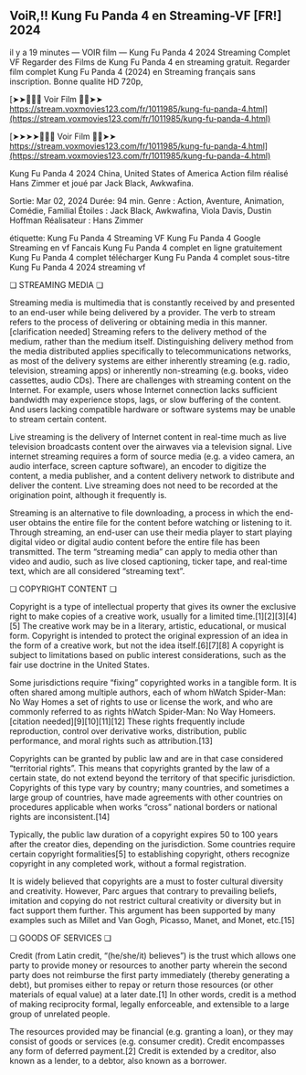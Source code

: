 ## VoiR,!! Kung Fu Panda 4 en Streaming-VF [FR!] 2024

il y a 19 minutes — VOIR film — Kung Fu Panda 4 2024 Streaming Complet VF Regarder des Films de Kung Fu Panda 4 en streaming gratuit. Regarder film complet Kung Fu Panda 4 (2024) en Streaming français sans inscription. Bonne qualite HD 720p,

[➤➤🔴✅📱 Voir Film 🔴✅➤➤ https://stream.voxmovies123.com/fr/1011985/kung-fu-panda-4.html](https://stream.voxmovies123.com/fr/1011985/kung-fu-panda-4.html)

[➤➤➤➤🔴✅📱 Voir Film 🔴✅➤➤ https://stream.voxmovies123.com/fr/1011985/kung-fu-panda-4.html](https://stream.voxmovies123.com/fr/1011985/kung-fu-panda-4.html)

Kung Fu Panda 4 2024 China, United States of America Action film réalisé Hans Zimmer et joué par Jack Black, Awkwafina. 

Sortie: Mar 02, 2024
Durée:  94 min.
Genre : Action, Aventure, Animation, Comédie, Familial
Étoiles : Jack Black, Awkwafina, Viola Davis, Dustin Hoffman
Réalisateur : Hans Zimmer

étiquette:
Kung Fu Panda 4 Streaming VF
Kung Fu Panda 4 Google Streaming en vf Fancais
Kung Fu Panda 4 complet en ligne gratuitement
Kung Fu Panda 4 complet télécharger
Kung Fu Panda 4 complet sous-titre
Kung Fu Panda 4 2024 streaming vf

❏ STREAMING MEDIA ❏

Streaming media is multimedia that is constantly received by and presented to an end-user while being delivered by a provider. The verb to stream refers to the process of delivering or obtaining media in this manner.[clarification needed] Streaming refers to the delivery method of the medium, rather than the medium itself. Distinguishing delivery method from the media distributed applies specifically to telecommunications networks, as most of the delivery systems are either inherently streaming (e.g. radio, television, streaming apps) or inherently non-streaming (e.g. books, video cassettes, audio CDs). There are challenges with streaming content on the Internet. For example, users whose Internet connection lacks sufficient bandwidth may experience stops, lags, or slow buffering of the content. And users lacking compatible hardware or software systems may be unable to stream certain content.

Live streaming is the delivery of Internet content in real-time much as live television broadcasts content over the airwaves via a television signal. Live internet streaming requires a form of source media (e.g. a video camera, an audio interface, screen capture software), an encoder to digitize the content, a media publisher, and a content delivery network to distribute and deliver the content. Live streaming does not need to be recorded at the origination point, although it frequently is.

Streaming is an alternative to file downloading, a process in which the end-user obtains the entire file for the content before watching or listening to it. Through streaming, an end-user can use their media player to start playing digital video or digital audio content before the entire file has been transmitted. The term “streaming media” can apply to media other than video and audio, such as live closed captioning, ticker tape, and real-time text, which are all considered “streaming text”.

❏ COPYRIGHT CONTENT ❏

Copyright is a type of intellectual property that gives its owner the exclusive right to make copies of a creative work, usually for a limited time.[1][2][3][4][5] The creative work may be in a literary, artistic, educational, or musical form. Copyright is intended to protect the original expression of an idea in the form of a creative work, but not the idea itself.[6][7][8] A copyright is subject to limitations based on public interest considerations, such as the fair use doctrine in the United States.

Some jurisdictions require “fixing” copyrighted works in a tangible form. It is often shared among multiple authors, each of whom hWatch Spider-Man: No Way Homes a set of rights to use or license the work, and who are commonly referred to as rights hWatch Spider-Man: No Way Homeers.[citation needed][9][10][11][12] These rights frequently include reproduction, control over derivative works, distribution, public performance, and moral rights such as attribution.[13]

Copyrights can be granted by public law and are in that case considered “territorial rights”. This means that copyrights granted by the law of a certain state, do not extend beyond the territory of that specific jurisdiction. Copyrights of this type vary by country; many countries, and sometimes a large group of countries, have made agreements with other countries on procedures applicable when works “cross” national borders or national rights are inconsistent.[14]

Typically, the public law duration of a copyright expires 50 to 100 years after the creator dies, depending on the jurisdiction. Some countries require certain copyright formalities[5] to establishing copyright, others recognize copyright in any completed work, without a formal registration.

It is widely believed that copyrights are a must to foster cultural diversity and creativity. However, Parc argues that contrary to prevailing beliefs, imitation and copying do not restrict cultural creativity or diversity but in fact support them further. This argument has been supported by many examples such as Millet and Van Gogh, Picasso, Manet, and Monet, etc.[15]

❏ GOODS OF SERVICES ❏

Credit (from Latin credit, “(he/she/it) believes”) is the trust which allows one party to provide money or resources to another party wherein the second party does not reimburse the first party immediately (thereby generating a debt), but promises either to repay or return those resources (or other materials of equal value) at a later date.[1] In other words, credit is a method of making reciprocity formal, legally enforceable, and extensible to a large group of unrelated people.

The resources provided may be financial (e.g. granting a loan), or they may consist of goods or services (e.g. consumer credit). Credit encompasses any form of deferred payment.[2] Credit is extended by a creditor, also known as a lender, to a debtor, also known as a borrower.

